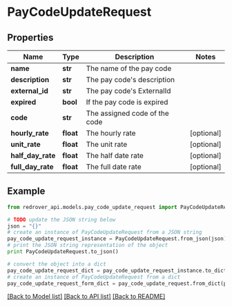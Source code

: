 # PayCodeUpdateRequest


## Properties
Name | Type | Description | Notes
------------ | ------------- | ------------- | -------------
**name** | **str** | The name of the pay code | 
**description** | **str** | The pay code&#39;s description | 
**external_id** | **str** | The pay code&#39;s ExternalId | 
**expired** | **bool** | If the pay code is expired | 
**code** | **str** | The assigned code of the code | 
**hourly_rate** | **float** | The hourly rate | [optional] 
**unit_rate** | **float** | The unit rate | [optional] 
**half_day_rate** | **float** | The half date rate | [optional] 
**full_day_rate** | **float** | The full date rate | [optional] 

## Example

```python
from redrover_api.models.pay_code_update_request import PayCodeUpdateRequest

# TODO update the JSON string below
json = "{}"
# create an instance of PayCodeUpdateRequest from a JSON string
pay_code_update_request_instance = PayCodeUpdateRequest.from_json(json)
# print the JSON string representation of the object
print PayCodeUpdateRequest.to_json()

# convert the object into a dict
pay_code_update_request_dict = pay_code_update_request_instance.to_dict()
# create an instance of PayCodeUpdateRequest from a dict
pay_code_update_request_form_dict = pay_code_update_request.from_dict(pay_code_update_request_dict)
```
[[Back to Model list]](../README.md#documentation-for-models) [[Back to API list]](../README.md#documentation-for-api-endpoints) [[Back to README]](../README.md)


